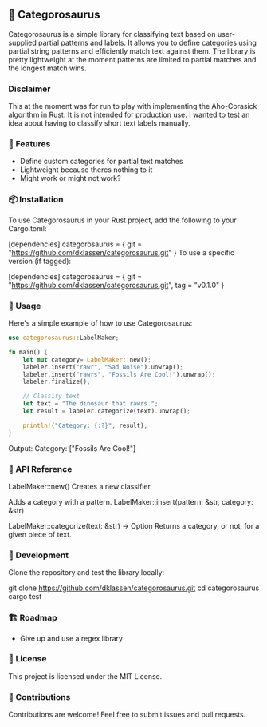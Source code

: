 ## 🦖 Categorosaurus

Categorosaurus is a simple library for classifying text based on user-supplied partial patterns and labels. It allows you to define categories using partial string patterns and efficiently match text against them. The library is pretty lightweight at the moment patterns are limited to partial matches and the longest match wins.


### Disclaimer
This at the moment was for run to play with implementing the Aho-Corasick algorithm in Rust. It is not intended for production use. I wanted to test an idea about having to classify short text labels manually.

### 🚀 Features

- Define custom categories for partial text matches
- Lightweight because theres nothing to it
- Might work or might not work?

### 📦 Installation

To use Categorosaurus in your Rust project, add the following to your Cargo.toml:

[dependencies]
categorosaurus = { git = "https://github.com/dklassen/categorosaurus.git" }
To use a specific version (if tagged):

[dependencies]
categorosaurus = { git = "https://github.com/dklassen/categorosaurus.git", tag = "v0.1.0" }

### 📝 Usage

Here's a simple example of how to use Categorosaurus:

```rust
use categorosaurus::LabelMaker;

fn main() {
    let mut category= LabelMaker::new();
    labeler.insert("rawr", "Sad Noise").unwrap();
    labeler.insert("rawrs", "Fossils Are Cool!").unwrap();
    labeler.finalize();

    // Classify text
    let text = "The dinosaur that rawrs.";
    let result = labeler.categorize(text).unwrap();

    println!("Category: {:?}", result);
}
```

Output:
Category: ["Fossils Are Cool!"]

### 📖 API Reference

LabelMaker::new()
Creates a new classifier.

Adds a category with a pattern.
LabelMaker::insert(pattern: &str, category: &str)

LabelMaker::categorize(text: &str) -> Option<String>
Returns a category, or not, for a given piece of text.

### 🔧 Development

Clone the repository and test the library locally:

git clone https://github.com/dklassen/categorosaurus.git
cd categorosaurus
cargo test

### 🏗 Roadmap

-  Give up and use a regex library

### 📜 License

This project is licensed under the MIT License.

### 🙌 Contributions

Contributions are welcome! Feel free to submit issues and pull requests.


